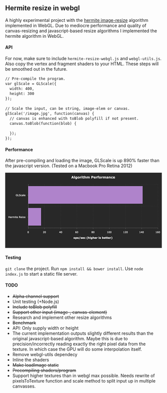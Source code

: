 ## Hermite resize in webgl
A highly experimental project with the [hermite image-resize](https://github.com/viliusle/Hermite-resize) algorithm implemented in WebGL. Due to mediocre performance and quality of canvas-resizing and javascript-based resize algorithms I implemented the hermite algorithm in WebGL.

#### API
For now, make sure to include `hermite-resize-webgl.js` and `webgl-utils.js`. Also copy the vertex and fragment shaders to your HTML. These steps will be smoothed out in the future.
```
// Pre-compile the program.
var glScale = GLScale({
  width: 400,
  height: 300
});

// Scale the input, can be string, image-elem or canvas.
glScale('/image.jpg', function(canvas) {
  // canvas is enhanced with toBlob polyfill if not present.
  canvas.toBlob(function(blob) {

  });
});
```

#### Performance
After pre-compiling and loading the image, GLScale is up 890% faster than the javascript version. (Tested on a Macbook Pro Retina 2012)

![Performance Chart](/doc/img/performance.png)

#### Testing
`git clone` the project. Run `npm install && bower install`. Use `node index.js` to start a static file server.

#### TODO
- ~~Alpha channel support~~
- Unit testing (+Node.js)
- ~~Include toBlob polyfill~~
- ~~Support other input (image-, canvas-element)~~
- Research and implement other resize algorithms
- ~~Benchmark~~
- API: Only supply width or height
- The current implementation outputs slightly different results than the original javascript-based algorithm. Maybe this is due to precision/incorrectly reading exactly the right pixel data from the texture. In which case the GPU will do some interpolation itself.
- Remove webgl-utils dependecy
- Inline the shaders
- ~~Make loadImage static~~
- ~~Precompiling shaders/program~~
- Support higher textures than in webgl max possible. Needs rewrite of pixelsToTexture function and scale method to split input up in multiple canvasses.